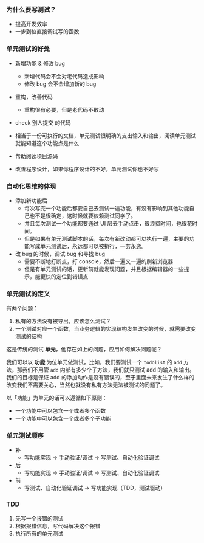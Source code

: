 ### 为什么要写测试？

- 提高开发效率
- 一步到位直接调试写的函数

### 单元测试的好处

- 新增功能 & 修改 bug
  - 新增代码会不会对老代码造成影响
  - 修改 bug 会不会增加新的 bug
- 重构，改善代码
  - 重构很有必要，但是老代码不敢动
- check 别人提交 的代码

- 相当于一份可执行的文档，单元测试很明确的支出输入和输出，阅读单元测试就能知道这个功能点是什么
- 帮助阅读项目源码
- 改善程序设计，如果你程序设计的不好，单元测试你也不好写

### 自动化思维的体现

- 添加新功能后
  - 每次写完一个功能后都要自己去测试一遍功能，有没有影响到其他功能自己也不是很确定，这时候就要依赖测试同学了。
  - 并且每次测试一个功能都要通过 UI 层去手动点击，很浪费时间，也很花时间。
  - 但是如果有单元测试脚本的话，每次有新改动都可以执行一遍，主要的功能写成单元测试后，永远都可以被执行，一劳永逸。
- 改 bug 的时候，调试 bug 和寻找 bug
  - 需要不断地打断点，打 console，然后一遍又一遍的刷新浏览器
  - 但是有单元测试的话，更新前就能发现问题，并且根据编辑器的一些提示，能更快的定位到错误点

### 单元测试的定义

有两个问题：

1. 私有的方法没有被导出，应该怎么测试？
2. 一个测试对应一个函数，当业务逻辑的实现结构发生改变的时候，就需要改变测试的结构

这是传统的测试 **单元**，他存在如上的问题，应用如何解决问题呢？

我们可以以 **功能** 为位单元做测试，比如，我们要测试一个 `todolist` 的 `add` 方法，那我们不用管 `add` 内部有多少个子方法，我们就只测试 add 的输入和输出。我们的目标是保证 add 的添加动作是没有错误的，至于里面未来发生了什么样的改变我们不需要关心，当然也就没有私有方法无法被测试的问题了。

以「功能」为单元的话可以遵循如下原则：

- 一个功能中可以包含一个或者多个函数
- 一个功能中可以包含一个或者多个子功能

### 单元测试顺序

- 补
  - 写功能实现 -> 手动验证/调试 -> 写测试、自动化验证调试
- 后
  - 写功能实现 -> 手动验证/调试 -> 写测试、自动化验证调试
- 前
  - 写测试、自动化验证调试 -> 写功能实现（TDD，测试驱动）

### TDD

1. 先写一个报错的测试
2. 根据报错信息，写代码解决这个报错
3. 执行所有的单元测试
